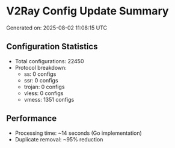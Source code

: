# V2Ray Config Update Summary
Generated on: 2025-08-02 11:08:15 UTC

## Configuration Statistics
- Total configurations: 22450
- Protocol breakdown:
  - ss: 0 configs
  - ssr: 0 configs
  - trojan: 0 configs
  - vless: 0 configs
  - vmess: 1351 configs

## Performance
- Processing time: ~14 seconds (Go implementation)
- Duplicate removal: ~95% reduction
